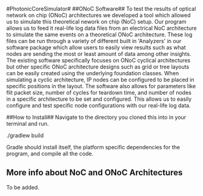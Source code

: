 #PhotonicCoreSimulator#
##ONoC Software##
To test the results of  optical network on chip (ONoC) architectures we developed a tool which allowed us to simulate this theoretical nework on chip (NoC) setup. Our program allows us to feed it real-life log data files from an electrical NoC architecture to simulate the same events on a theoretical ONoC architecture. These log files can be run through a variety of different built in 'Analyzers' in our software package which allow users to easily view results such as what nodes are sending the most or least amount of data among other insights. The existing software specifically focuses on ONoC cyclical architectures but other specific ONoC architecture designs such as grid or tree layouts can be easily created using the underlying foundation classes. When simulating a cyclic architecture, IP nodes can be configured to be placed in specific positions in the layout. The software also allows for parameters like flit packet size, number of cycles for teardown time, and number of nodes in a specific architecture to be set and configured. This allows us to easily configure and test specific node configurations with our real-life log data.

##How to Install##
Navigate to the directory you cloned this into in your terminal and run.

./gradlew build

Gradle should install itself, the platform specific dependencies for the program, and compile all the code.

## More info about NoC and ONoC Architectures
To be added.
